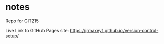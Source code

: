# notes
Repo for GIT215

Live Link to GitHub Pages site: https://jrmaxey1.github.io/version-control-setup/
